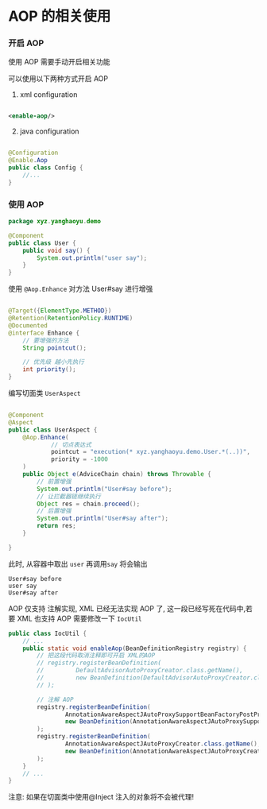 # AOP 的相关使用

### 开启 AOP

使用 AOP 需要手动开启相关功能

可以使用以下两种方式开启 AOP

1. xml configuration

```xml

<enable-aop/>
```

2. java configuration

```java

@Configuration
@Enable.Aop
public class Config {
    //...
}
```

### 使用 AOP

```java
package xyz.yanghaoyu.demo

@Component
public class User {
    public void say() {
        System.out.println("user say");
    }
}
```

使用 `@Aop.Enhance` 对方法 User#say 进行增强

```java

@Target({ElementType.METHOD})
@Retention(RetentionPolicy.RUNTIME)
@Documented
@interface Enhance {
    // 要增强的方法
    String pointcut();

    // 优先级 越小先执行
    int priority();
}
```

编写切面类 `UserAspect`

```java

@Component
@Aspect
public class UserAspect {
    @Aop.Enhance(
            // 切点表达式
            pointcut = "execution(* xyz.yanghaoyu.demo.User.*(..))",
            priority = -1000
    )
    public Object e(AdviceChain chain) throws Throwable {
        // 前置增强
        System.out.println("User#say before");
        // 让拦截器链继续执行
        Object res = chain.proceed();
        // 后置增强
        System.out.println("User#say after");
        return res;
    }

}

```

此时, 从容器中取出 `user` 再调用`say` 将会输出

```
User#say before
user say
User#say after
```

AOP 仅支持 注解实现, XML 已经无法实现 AOP 了, 这一段已经写死在代码中,若要 XML 也支持 AOP 需要修改一下 `IocUtil`

```java
public class IocUtil {
    // ...
    public static void enableAop(BeanDefinitionRegistry registry) {
        // 把这段代码取消注释即可开启 XML的AOP
        // registry.registerBeanDefinition(
        //         DefaultAdvisorAutoProxyCreator.class.getName(),
        //         new BeanDefinition(DefaultAdvisorAutoProxyCreator.class)
        // );

        // 注解 AOP
        registry.registerBeanDefinition(
                AnnotationAwareAspectJAutoProxySupportBeanFactoryPostProcessor.class.getName(),
                new BeanDefinition(AnnotationAwareAspectJAutoProxySupportBeanFactoryPostProcessor.class)
        );
        registry.registerBeanDefinition(
                AnnotationAwareAspectJAutoProxyCreator.class.getName(),
                new BeanDefinition(AnnotationAwareAspectJAutoProxyCreator.class)
        );
    }
    // ...
}
```

注意: 如果在切面类中使用@Inject 注入的对象将不会被代理!


